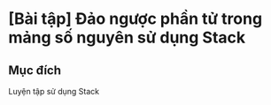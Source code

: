 # [Bài tập] Đảo ngược phần tử trong mảng số nguyên sử dụng Stack
## Mục đích
Luyện tập sử dụng Stack